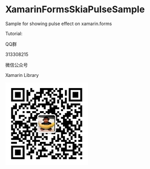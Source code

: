 # XamarinFormsSkiaPulseSample

Sample for showing pulse effect on xamarin.forms

Tutorial:



QQ群

313308215

微信公众号

Xamarin Library

<img src="https://github.com/jingliancui/XamarinFormsSkiaPulseSample/blob/master/Images/wechatqrcode.jpg?raw=true"/>

